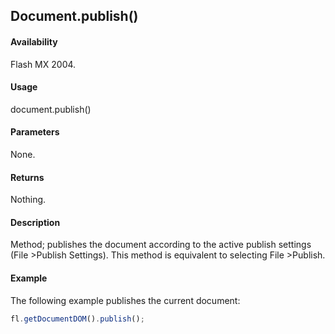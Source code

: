 ## Document.publish()

#### Availability

Flash MX 2004.

#### Usage

document.publish()

#### Parameters

None.

#### Returns

Nothing.

#### Description

Method; publishes the document according to the active publish settings (File >Publish Settings). This method is equivalent to selecting File >Publish.

#### Example

The following example publishes the current document:

```javascript
fl.getDocumentDOM().publish();
```
